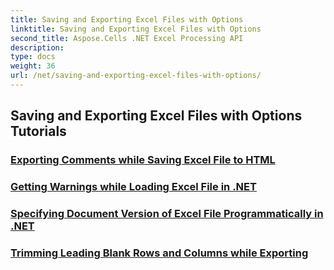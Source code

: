 ```yaml
---
title: Saving and Exporting Excel Files with Options
linktitle: Saving and Exporting Excel Files with Options
second_title: Aspose.Cells .NET Excel Processing API
description: 
type: docs
weight: 36
url: /net/saving-and-exporting-excel-files-with-options/
---
```


## Saving and Exporting Excel Files with Options Tutorials
### [Exporting Comments while Saving Excel File to HTML](./exporting-comments/)
### [Getting Warnings while Loading Excel File in .NET](./getting-warnings-while-loading-excel-file/)
### [Specifying Document Version of Excel File Programmatically in .NET](./specifying-document-version-of-excel-file/)
### [Trimming Leading Blank Rows and Columns while Exporting](./trimming-leading-blank-rows-and-columns/)